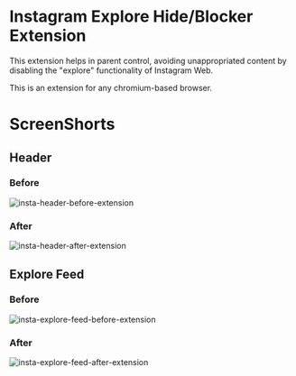 # Instagram Explore Hide/Blocker Extension

This extension helps in parent control, avoiding unappropriated content by disabling the "explore" functionality of Instagram Web.

This is an extension for any chromium-based browser.

# ScreenShorts

## Header

### Before
![insta-header-before-extension](https://user-images.githubusercontent.com/1132274/196720750-af93a028-b147-478f-99d2-86d666757ea5.png)

### After
![insta-header-after-extension](https://user-images.githubusercontent.com/1132274/196721025-14a52a18-e994-4945-a139-f2d5265a385b.png)

## Explore Feed

### Before
![insta-explore-feed-before-extension](https://user-images.githubusercontent.com/1132274/196721260-9cf9de60-57be-4b2d-a2d7-bedec27c9215.jpeg)

### After
![insta-explore-feed-after-extension](https://user-images.githubusercontent.com/1132274/196721429-d259b6d2-31dc-46fa-bdda-eb3761947639.png)
